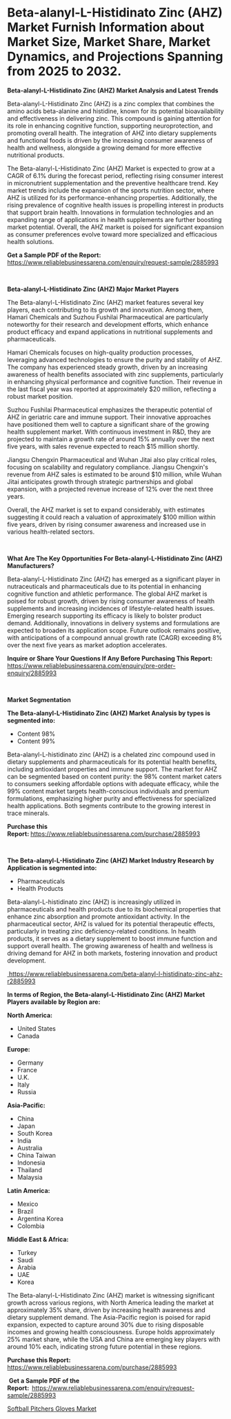 <p><h1>Beta-alanyl-L-Histidinato Zinc (AHZ) Market Furnish Information about Market Size, Market Share, Market Dynamics, and Projections Spanning from 2025 to 2032.</h1></p><p><strong>Beta-alanyl-L-Histidinato Zinc (AHZ) Market Analysis and Latest Trends</strong></p>
<p><p>Beta-alanyl-L-Histidinato Zinc (AHZ) is a zinc complex that combines the amino acids beta-alanine and histidine, known for its potential bioavailability and effectiveness in delivering zinc. This compound is gaining attention for its role in enhancing cognitive function, supporting neuroprotection, and promoting overall health. The integration of AHZ into dietary supplements and functional foods is driven by the increasing consumer awareness of health and wellness, alongside a growing demand for more effective nutritional products.</p><p>The Beta-alanyl-L-Histidinato Zinc (AHZ) Market is expected to grow at a CAGR of 6.1% during the forecast period, reflecting rising consumer interest in micronutrient supplementation and the preventive healthcare trend. Key market trends include the expansion of the sports nutrition sector, where AHZ is utilized for its performance-enhancing properties. Additionally, the rising prevalence of cognitive health issues is propelling interest in products that support brain health. Innovations in formulation technologies and an expanding range of applications in health supplements are further boosting market potential. Overall, the AHZ market is poised for significant expansion as consumer preferences evolve toward more specialized and efficacious health solutions.</p></p>
<p><strong>Get a Sample PDF of the Report:&nbsp;</strong> <a href="https://www.reliablebusinessarena.com/enquiry/request-sample/2885993?utm_campaign=2632&utm_medium=2&utm_source=Github&utm_content=ia&utm_term=13032025&utm_id=beta-alanyl-l-histidinato-zinc-ahz">https://www.reliablebusinessarena.com/enquiry/request-sample/2885993</a></p>
<p>&nbsp;</p>
<p><strong>Beta-alanyl-L-Histidinato Zinc (AHZ) Major Market Players</strong></p>
<p><p>The Beta-alanyl-L-Histidinato Zinc (AHZ) market features several key players, each contributing to its growth and innovation. Among them, Hamari Chemicals and Suzhou Fushilai Pharmaceutical are particularly noteworthy for their research and development efforts, which enhance product efficacy and expand applications in nutritional supplements and pharmaceuticals.</p><p>Hamari Chemicals focuses on high-quality production processes, leveraging advanced technologies to ensure the purity and stability of AHZ. The company has experienced steady growth, driven by an increasing awareness of health benefits associated with zinc supplements, particularly in enhancing physical performance and cognitive function. Their revenue in the last fiscal year was reported at approximately $20 million, reflecting a robust market position.</p><p>Suzhou Fushilai Pharmaceutical emphasizes the therapeutic potential of AHZ in geriatric care and immune support. Their innovative approaches have positioned them well to capture a significant share of the growing health supplement market. With continuous investment in R&D, they are projected to maintain a growth rate of around 15% annually over the next five years, with sales revenue expected to reach $15 million shortly.</p><p>Jiangsu Chengxin Pharmaceutical and Wuhan Jitai also play critical roles, focusing on scalability and regulatory compliance. Jiangsu Chengxin's revenue from AHZ sales is estimated to be around $10 million, while Wuhan Jitai anticipates growth through strategic partnerships and global expansion, with a projected revenue increase of 12% over the next three years.</p><p>Overall, the AHZ market is set to expand considerably, with estimates suggesting it could reach a valuation of approximately $100 million within five years, driven by rising consumer awareness and increased use in various health-related sectors.</p></p>
<p>&nbsp;</p>
<p><strong>What Are The Key Opportunities For Beta-alanyl-L-Histidinato Zinc (AHZ) Manufacturers?</strong></p>
<p><p>Beta-alanyl-L-Histidinato Zinc (AHZ) has emerged as a significant player in nutraceuticals and pharmaceuticals due to its potential in enhancing cognitive function and athletic performance. The global AHZ market is poised for robust growth, driven by rising consumer awareness of health supplements and increasing incidences of lifestyle-related health issues. Emerging research supporting its efficacy is likely to bolster product demand. Additionally, innovations in delivery systems and formulations are expected to broaden its application scope. Future outlook remains positive, with anticipations of a compound annual growth rate (CAGR) exceeding 8% over the next five years as market adoption accelerates.</p></p>
<p><strong>Inquire or Share Your Questions If Any Before Purchasing This Report:</strong> <a href="https://www.reliablebusinessarena.com/enquiry/pre-order-enquiry/2885993?utm_campaign=2632&utm_medium=2&utm_source=Github&utm_content=ia&utm_term=13032025&utm_id=beta-alanyl-l-histidinato-zinc-ahz">https://www.reliablebusinessarena.com/enquiry/pre-order-enquiry/2885993</a></p>
<p>&nbsp;</p>
<p><strong>Market Segmentation</strong></p>
<p><strong>The Beta-alanyl-L-Histidinato Zinc (AHZ) Market Analysis by types is segmented into:</strong></p>
<p><ul><li>Content 98%</li><li>Content 99%</li></ul></p>
<p><p>Beta-alanyl-L-histidinato zinc (AHZ) is a chelated zinc compound used in dietary supplements and pharmaceuticals for its potential health benefits, including antioxidant properties and immune support. The market for AHZ can be segmented based on content purity: the 98% content market caters to consumers seeking affordable options with adequate efficacy, while the 99% content market targets health-conscious individuals and premium formulations, emphasizing higher purity and effectiveness for specialized health applications. Both segments contribute to the growing interest in trace minerals.</p></p>
<p><strong>Purchase this Report:&nbsp;</strong><a href="https://www.reliablebusinessarena.com/purchase/2885993?utm_campaign=2632&utm_medium=2&utm_source=Github&utm_content=ia&utm_term=13032025&utm_id=beta-alanyl-l-histidinato-zinc-ahz">https://www.reliablebusinessarena.com/purchase/2885993</a></p>
<p>&nbsp;</p>
<p><strong>The Beta-alanyl-L-Histidinato Zinc (AHZ) Market Industry Research by Application is segmented into:</strong></p>
<p><ul><li>Pharmaceuticals</li><li>Health Products</li></ul></p>
<p><p>Beta-alanyl-L-histidinato zinc (AHZ) is increasingly utilized in pharmaceuticals and health products due to its biochemical properties that enhance zinc absorption and promote antioxidant activity. In the pharmaceutical sector, AHZ is valued for its potential therapeutic effects, particularly in treating zinc deficiency-related conditions. In health products, it serves as a dietary supplement to boost immune function and support overall health. The growing awareness of health and wellness is driving demand for AHZ in both markets, fostering innovation and product development.</p></p>
<p><a href="https://www.reliablebusinessarena.com/beta-alanyl-l-histidinato-zinc-ahz-r2885993?utm_campaign=2632&utm_medium=2&utm_source=Github&utm_content=ia&utm_term=13032025&utm_id=beta-alanyl-l-histidinato-zinc-ahz">&nbsp;https://www.reliablebusinessarena.com/beta-alanyl-l-histidinato-zinc-ahz-r2885993</a></p>
<p><strong>In terms of Region, the Beta-alanyl-L-Histidinato Zinc (AHZ) Market Players available by Region are:</strong></p>
<p>
    <p> <strong> North America: </strong>
        <ul>
            <li>United States</li>
            <li>Canada</li>
        </ul>
        </p> 
    <p> <strong> Europe: </strong>
        <ul>
            <li>Germany</li>
            <li>France</li>
            <li>U.K.</li>
            <li>Italy</li>
            <li>Russia</li>
        </ul>
        </p> 
    <p> <strong> Asia-Pacific: </strong>
        <ul>
            <li>China</li>
            <li>Japan</li>
            <li>South Korea</li>
            <li>India</li>
            <li>Australia</li>
            <li>China Taiwan</li>
            <li>Indonesia</li>
            <li>Thailand</li>
            <li>Malaysia</li>
        </ul>
        </p> 
    <p> <strong> Latin America: </strong>
        <ul>
            <li>Mexico</li>
            <li>Brazil</li>
            <li>Argentina Korea</li>
            <li>Colombia</li>
        </ul>
        </p> 
    <p> <strong> Middle East & Africa: </strong>
        <ul>
            <li>Turkey</li>
            <li>Saudi</li>
            <li>Arabia</li>
            <li>UAE</li>
            <li>Korea</li>
        </ul>
    </p>
    </p>
<p><p>The Beta-alanyl-L-Histidinato Zinc (AHZ) market is witnessing significant growth across various regions, with North America leading the market at approximately 35% share, driven by increasing health awareness and dietary supplement demand. The Asia-Pacific region is poised for rapid expansion, expected to capture around 30% due to rising disposable incomes and growing health consciousness. Europe holds approximately 25% market share, while the USA and China are emerging key players with around 10% each, indicating strong future potential in these regions.</p></p>
<p><strong>Purchase this Report: </strong><a href="https://www.reliablebusinessarena.com/purchase/2885993?utm_campaign=2632&utm_medium=2&utm_source=Github&utm_content=ia&utm_term=13032025&utm_id=beta-alanyl-l-histidinato-zinc-ahz">https://www.reliablebusinessarena.com/purchase/2885993</a></p>
<p>&nbsp;<strong>Get a Sample PDF of the Report:&nbsp;&nbsp;</strong><a href="https://www.reliablebusinessarena.com/enquiry/request-sample/2885993?utm_campaign=2632&utm_medium=2&utm_source=Github&utm_content=ia&utm_term=13032025&utm_id=beta-alanyl-l-histidinato-zinc-ahz">https://www.reliablebusinessarena.com/enquiry/request-sample/2885993</a></p>
<p><strong></strong></p>
<p><p><a href="https://github.com/sungbruington660/Market-Research-Report-List-1/blob/main/softball-pitchers-gloves-market.md?utm_campaign=2632&utm_medium=2&utm_source=Github&utm_content=ia&utm_term=13032025&utm_id=beta-alanyl-l-histidinato-zinc-ahz">Softball Pitchers Gloves Market</a></p></p>